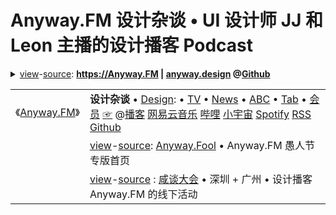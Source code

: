 # Anyway.FM 设计杂谈 • UI 设计师 JJ 和 Leon 主播的设计播客 Podcast   
<details>
   <summary> 
         <a href="http://go.choong.net/Anyway.FM/" title="">view</a>-<a href="https://github.com/inchoong/go/blob/master/Anyway.FM/" title="">source</a>:
       <b><a href="https://anyway.fm/" title="Anyway.FM 设计杂谈 • UI 设计师 JJ 和 Leon 主播的设计播客 Podcast
	       Anyway.FM 设计杂谈 是一档播客节目，由 UI 设计师 JJ Ying 和 Leon Gao 主播，我们的目标是让你的听觉更懂视觉。">https://Anyway.FM</a> | <a href="http://anyway.design/">anyway.design</a> @<a href="https://github.com/Anyway-Design" title="Anyway.Design | Github">Github</a></b><br>
	</summary> Anyway.FM 设计杂谈 • UI 设计师 JJ 和 Leon 主播的设计播客 Podcast 
   </details>
   
  <table> 
   <tr>
       <td>《<a href="https://anyway.fm/" title="Anyway.FM 设计杂谈 • UI 设计师 JJ 和 Leon 主播的设计播客 Podcast
	       Anyway.FM 设计杂谈 是一档播客节目，由 UI 设计师 JJ Ying 和 Leon Gao 主播，我们的目标是让你的听觉更懂视觉。">Anyway.FM</a>》 </td>
	<td>   
	     <b>设计杂谈</b>
	    • <a href="http://anyway.design/" title="Anyway.Design - 设计工作室，由JJ Ying和Leon Leon">Design</a>:
	    • <a href="https://anyway.tv/" title="Anyway.TV // Anyway.FM 旗下网站">TV</a>
	    • <a href="https://anyway.fm/news.php" title="安妮薇时报 | Anyway.News • Anyway.FM 设计杂谈 • UI 设计师 JJ 和 Leon 主播的设计播客 Podcast">News</a>
	    • <a href="https://abc.anyway.fm/" title="Anyway.ABC | 安妮薇 术语小词典">ABC</a>		
	    • <a href="https://anyway.fm/tab/" title="Anyway.Tab - Chrome 浏览器新建 Tab 插件">Tab</a>
	    • <a href="https://anyway.fm/member.php" title="Anyway.Member 会员计划 • Anyway.FM 设计杂谈 • UI 设计师 JJ 和 Leon 主播的设计播客 Podcast">会员</a>
	    <a href="https://anyway.fm/about.php" title="关于 Anyway.FM • Anyway.FM 设计杂谈 • UI 设计师 JJ 和 Leon 主播的设计播客 Podcast">☞</a>
	    @<a href="https://podcasts.apple.com/cn/podcast/anyway-fm-she-ji-za-tan/id1053786200" title="‎《Anyway.FM 设计杂谈》- Apple 播客		    
		    由 UI 设计师 JJ Ying 和 Leon Gao 主播的 podcast，
		    主题包括但不限于视觉设计，入选 2015 年 Apple 最佳播客榜单
		    Anyway.FM 是两个闷骚男抒发对设计热情的地方、
		    Anyway.FM 是两个老男人吐槽世界的地方、
		    Anyway.FM 也是一对好基友想把自己的见解分享给更多人的地方。">播客</a>
	    <a href="https://music.163.com/#/djradio?id=4969001" title="Anyway.FM 设计杂谈 - 主播电台 - 网易云音乐
	    由 UI 设计师 JJ Ying 和 Leon Gao 主播的设计杂谈播客，入选 2015 年 Apple 最佳播客榜单。
	    Anyway.FM 是两个闷骚男抒发对设计热情的地方、Anyway.FM 是两个老男人吐槽世界的地方、Anyway.FM 也是一对好基友想把自己的见解分享给更多人的地方。
	    官方网站：http://Anyway.FM">网易云音乐</a>
	    <a href="https://space.bilibili.com/21903017" title="Anyway-TV的个人空间 - 哔哩哔哩 ( ゜- ゜)つロ 乾杯~ Bilibili">哔哩</a>
	    <a href="https://www.xiaoyuzhoufm.com/podcast/5e280faf418a84a0461fba0e?s=eyJ1IjogIjVlNjFkMmE4YjNjNWJjYTVmNjJiZWVjMSJ9" title="Anyway.FM 设计杂谈 | 小宇宙 - 听见你爱的播客">小宇宙</a>
	    <a href="https://open.spotify.com/show/4nd3MQMQzb6qwfAn1ZX81m" title="Spotify | 音樂和 Podcast">Spotify</a>
	    <a href="https://anyway.fm/rss.xml" title="RSS订阅 | Anyway.FM 设计杂谈">RSS</a>
	    <a href="https://github.com/Anyway-Design" title="Anyway.Design | Github">Github</a>
	 </td>     
  </tr> 
	
<tr>
       <td>
	&nbsp; 
      </td>
      <td> 
	 <a href="http://go.choong.net/Anyway.FM/Fool/" title="">view</a>-<a href="https://github.com/Anyway-Design/Anyway.Fool/" title="Anyway.Fool | Anyway.FM 愚人节专版首页">source</a>:
	   <a href="https://anyway-design.github.io/Anyway.Fool/" title="Anyway.FM 愚人节专版首页">Anyway.Fool</a> • Anyway.FM 愚人节专版首页
     </td>  
  </tr> 
	
   <tr>
       <td>
	&nbsp; 
      </td>
      <td>
	       <a href="http://go.choong.net/Anyway.FM/Meetup/" title="">view</a>-<a href="https://github.com/Anyway-Design/Anyway.Meetup.2019.Guangdong/" title="Anyway-Design/Anyway.Meetup.2019.Guangdong: Anyway.FM 线下活动 2019 深圳 + 广州站活动官网">source</a> :
	   <a href="https://anyway.fm/meetup-2019-guangdong/" title="咸谈大会 • 深圳 + 广州 • 设计播客 Anyway.FM 的线下活动">咸谈大会</a> • 深圳 + 广州 • 设计播客 Anyway.FM 的线下活动
     </td>  
  </tr> 
	
</table> 
